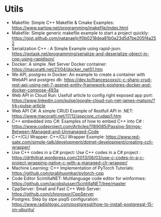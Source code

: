 # Utils


* Makefile: Simple C++ Makefile & Cmake Examples: https://www.partow.net/programming/makefile/index.html
* Makefile: Simple generic makefile example to start a project quickly: https://gist.github.com/natanaeljr/f0b0218dea81b0a23d5d7be205f4a252
* Serialization C++ : A Simple Example using rapid-json: https://gotask.net/programming/serialize-and-deserialize-object-in-cpp-using-rapidjson/
* Docker: A simple .Net Server Docker container: https://macoratti.net/21/04/docker_net51.htm
* We API, postgres in Docker: An example to create a container with WebAPI and postgres db: https://dev.to/francescoxx/c-c-sharp-crud-rest-api-using-net-7-aspnet-entity-framework-postgres-docker-and-docker-compose-493a
* Web API in Cloud Run: Usefull article to config right exposed app port:  https://www.linkedin.com/pulse/google-cloud-run-net-james-matson/?trk=pulse-article
* Web API C#: A simple CRUD Example of Restfull API in .NET: https://www.macoratti.net/17/12/aspcore_crudapi1.htm
* C++ embedded into C#: Examples of how to embed C++ into C# : https://www.codeproject.com/Articles/1189085/Passing-Strings-Between-Managed-and-Unmanaged-Code
* C++/CLI Wrapper: C++/CLI Wrapper Example: https://www.red-gate.com/simple-talk/development/dotnet-development/creating-ccli-wrapper/
* Use C++ codes in a C# project: Use C++ codes in a C# project : https://drthitirat.wordpress.com/2013/06/03/use-c-codes-in-a-c-project-wrapping-native-c-with-a-managed-clr-wrapper/
* Machine Learning: C++ Implementation of PyTorch Tutorials: https://github.com/prabhuomkar/pytorch-cpp
* Code Editor ScintillaNET: Multlanguage code editor for winformws: https://github.com/jacobslusser/ScintillaNET/tree/master
* CppServer: Small and Fast C++ Web Server: https://github.com/chronoxor/CppServer
* Postgres: Step by stpe psql5 configuration: https://www.radishlogic.com/postgresql/how-to-install-postgresql-15-on-ubuntu/
